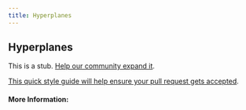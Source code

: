 ```yaml
---
title: Hyperplanes
---
```


## Hyperplanes

This is a stub. [Help our community expand it](https://github.com/freecodecamp/guides/tree/master/src/pages/articles/math/vectors/hyperplanes/index.md).

[This quick style guide will help ensure your pull request gets accepted](https://github.com/freeCodeCamp/guides/blob/master/README.md).

<!-- The article goes here, in GitHub-flavored Markdown. Feel free to add YouTube videos, images, and CodePen/JSBin embeds  -->

#### More Information:
<!-- Please add any articles you think might be helpful to read before writing the article -->


